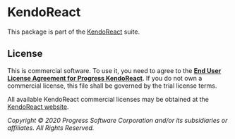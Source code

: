 # KendoReact

This package is part of the [KendoReact](http://www.telerik.com/kendo-react-ui/) suite.

## License

This is commercial software. To use it, you need to agree to the [**End User License Agreement for Progress KendoReact**](https://www.telerik.com/purchase/license-agreement/progress-kendoreact). If you do not own a commercial license, this file shall be governed by the trial license terms.

All available KendoReact commercial licenses may be obtained at the [KendoReact website](https://www.telerik.com/kendo-react-ui/pricing/).

*Copyright © 2020 Progress Software Corporation and/or its subsidiaries or affiliates. All Rights Reserved.*
